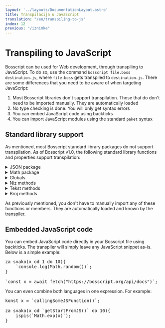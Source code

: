 ```yaml
---
layout: '../layouts/DocumentationLayout.astro'
title: Transpilacija u JavaScript
translation: "/en/transpiling-to-js"
index: 12
previous: "/iznimke"
---
```


# Transpiling to JavaScript

Bosscript can be used for Web development, through transpiling to JavaScript. To do so, use the command 
`bosscript file.boss destination.js`, where `file.boss` gets transpiled to `destination.js`. There are some differences
that you need to be aware of when targeting JavaScript:
1. Most Bosscript libraries don't support transpilation. Those that do don't need to be imported manually. They are
automatically loaded
2. No type checking is done. You will only get syntax errors
3. You can embed JavaScript code using backticks
4. You can import JavaScript modules using the standard `paket` syntax

## Standard library support

As mentioned, most Bosscript standard library packages do not support transpilation. As of Bosscript v1.0, the following 
standard library functions and properties support transpilation:

<details>
<summary>
   JSON package
</summary>
<ul>
<li>objekatIzJSON</li>
<li>JSONTekst</li>
</ul>
</details>

<details>
<summary>Math package</summary>
<ul>
<li>apsolutnaVrijednost</li>
<li>pi</li>
<li>arccos</li>
<li>arcsin</li>
<li>sin</li>
<li>cos</li>
<li>tg</li>
<li>arctg</li>
<li>korijen</li>
<li>e</li>
<li>eNa</li>
<li>ln</li>
<li>log10</li>
<li>log2</li>
<li>max</li>
<li>min</li>
<li>zaokruzi</li>
<li>kubniKorijen</li>
<li>beskonacno</li>
<li>minusBeskonacno</li>
</ul>
</details>

<details>
<summary>Globals</summary>
<ul>
<li>ispis</li>
<li>upozorenje</li>
<li>greska</li>
<li>unos</li>
<li>postoji</li>
<li>brojOd</li>
<li>logickiOd</li>
<li>nizOd</li>
</ul>
</details>

<details>
<summary>Niz methods</summary>
<ul>
<li>duzina</li>
<li>dodaj</li>
<li>dodajNaPocetak</li>
<li>spoji</li>
<li>poravnaj</li>
<li>izbaci</li>
<li>izbaciPrvi</li>
<li>sortiraj</li>
<li>sortirajSa</li>
<li>isijeci</li>
<li>primijeni</li>
<li>zaSvaki</li>
</ul>
</details>

<details>
<summary>Tekst methods</summary>
<ul>
<li>zavrsavaNa</li>
<li>podtekst</li>
<li>podtekstIndeks</li>
<li>zamijeni</li>
<li>sadrzi</li>
<li>malimSlovima</li>
<li>velikimSlovima</li>
<li>srezi</li>
<li>razdvoji</li>
<li>pocinjeNa</li>
</ul>
</details>

<details>
<summary>Broj methods</summary>
<ul>
<li>zaokruzi</li>
<li>tekst</li>
</ul>
</details>

As previously mentioned, you don't have to manually import any of these functions or members. They are automatically loaded
and known by the transpiler.

## Embedded JavaScript code

You can embed JavaScript code directly in your Bosscript file using backticks. The transpiler will simply leave any JavaScript
snippet as-is. Below is a simple example:

<pre>
za svako(x od 1 do 10){
    `console.log(Math.random())`;
}

`const x = await fetch("https://bosscript.org/api/docs")`;
</pre>

You can even combine both languages in one expression. For example:

<pre>
konst x = `callingSomeJSFunction()`;

za svako(x od `getStartFromJS()` do 10){
    ispis(`Math.exp(x)`);
}
</pre>

